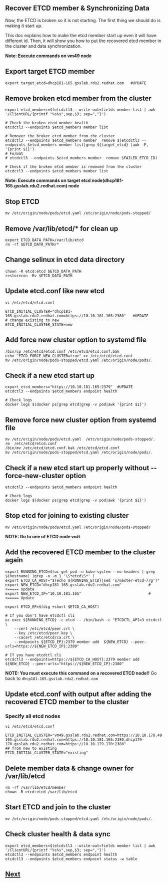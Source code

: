 Recover ETCD member & Synchronizing Data
-----------------------------------------

Now, the ETCD is broken so it is not starting. The first thing we should do is making it start up.

This doc explains how to make the etcd member start up even it will have different id. Then, it will show you how to put the recovered etcd member in the cluster and data synchronization.

**Note: Execute commands on vm49 node**

## Export target ETCD member ##
```
export target_etcd=dhcp181-165.gsslab.rdu2.redhat.com   #UPDATE
```

## Remove broken etcd member from the cluster ##
```
export etcd_members=$(etcdctl3 --write-out=fields member list | awk '/ClientURL/{printf "%s%s",sep,$3; sep=","}')

# Check the broken etcd member health
etcdctl3 --endpoints $etcd_members member list

# Remover the broker etcd member from the cluster
etcdctl3 --endpoints $etcd_members member  remove $(etcdctl3 --endpoints $etcd_members member list|grep ${target_etcd} |awk -F, '{print $1}')
# Format
# etcdctl3 --endpoints $etcd_members member  remove $FAILED_ETCD_ID)

# Check if the broken etcd member is removed from the cluster
etcdctl3 --endpoints $etcd_members member list
````

**Note: Execute commands on target etcd node(dhcp181-165.gsslab.rdu2.redhat.com) node**

## Stop ETCD 
```
mv /etc/origin/node/pods/etcd.yaml /etc/origin/node/pods-stopped/
```

## Remove /var/lib/etcd/* for clean up
```
export ETCD_DATA_PATH=/var/lib/etcd
rm -rf $ETCD_DATA_PATH/*
```

## Change selinux in etcd data directory
```
chown -R etcd:etcd $ETCD_DATA_PATH
restorecon -Rv $ETCD_DATA_PATH
```

## Update etcd.conf like new etcd

```
vi /etc/etcd/etcd.conf

ETCD_INITIAL_CLUSTER="dhcp181-165.gsslab.rdu2.redhat.com=https://10.10.181.165:2380"   #UPDATE
# change existing to new
ETCD_INITIAL_CLUSTER_STATE=new
```

## Add force new cluster option to systemd file
```
/bin/cp /etc/etcd/etcd.conf /etc/etcd/etcd.conf.bak
echo "ETCD_FORCE_NEW_CLUSTER=true" >> /etc/etcd/etcd.conf
mv /etc/origin/node/pods-stopped/etcd.yaml /etc/origin/node/pods/.
```
## Check if a new etcd start up
```
export etcd_members="https://10.10.181.165:2379"  #UPDATE
etcdctl3 --endpoints $etcd_members endpoint health

# Check logs
docker logs $(docker ps|grep etcd|grep -v pod|awk '{print $1}')
```

## Remove force new cluster option from systemd file
```
mv /etc/origin/node/pods/etcd.yaml  /etc/origin/node/pods-stopped/.
rm  /etc/etcd/etcd.conf
/bin/mv /etc/etcd/etcd.conf.bak /etc/etcd/etcd.conf
mv /etc/origin/node/pods-stopped/etcd.yaml /etc/origin/node/pods/.
```

## Check if a new etcd start up properly without --force-new-cluster option
```
etcdctl3 --endpoints $etcd_members endpoint health

# Check logs
docker logs $(docker ps|grep etcd|grep -v pod|awk '{print $1}')
```

## Stop etcd for joining to existing cluster
```
mv /etc/origin/node/pods/etcd.yaml /etc/origin/node/pods-stopped/
```

**NOTE: Go to one of ETCD node `vm49`**

## Add the recovered ETCD member to the cluster again
```
export RUNNING_ETCD=$(oc get pod -n kube-system --no-headers | grep $(hostname) |grep -o -m 1 '\S*etcd\S*' )
export ETCD_CA_HOST="$(echo ${RUNNING_ETCD}|sed 's/master-etcd-//g')" 
export NEW_ETCD="dhcp181-165.gsslab.rdu2.redhat.com"            # <===== Update
export NEW_ETCD_IP="10.10.181.165"                              # <===== Update

export ETCD_EP=$(dig +short $ETCD_CA_HOST)

# If you don't have etcdctl cli
oc exec ${RUNNING_ETCD} -c etcd -- /bin/bash -c "ETCDCTL_API=3 etcdctl \
    --cert /etc/etcd/peer.crt \
    --key /etc/etcd/peer.key \
    --cacert /etc/etcd/ca.crt \
    --endpoints ${ETCD_EP}:2379 member add  ${NEW_ETCD} --peer-urls=https://${NEW_ETCD_IP}:2380"

# If you have etcdctl cli
etcdctl3 --endpoints=https://${ETCD_CA_HOST}:2379 member add  ${NEW_ETCD} --peer-urls="https://${NEW_ETCD_IP}:2380" 
```

**NOTE: You must execute this command on a recovered ETCD node!!**
Go back to `dhcp181-165.gsslab.rdu2.redhat.com` 

## Update etcd.conf with output after adding the recovered ETCD member to the cluster
### Specify all etcd nodes
```
vi /etc/etcd/etcd.conf

ETCD_INITIAL_CLUSTER="vm49.gsslab.rdu2.redhat.com=https://10.10.178.49:2380,dhcp181-165.gsslab.rdu2.redhat.com=https://10.10.181.165:2380,dhcp179-170.gsslab.rdu2.redhat.com=https://10.10.179.170:2380"
## from new to existing
ETCD_INITIAL_CLUSTER_STATE="existing"
```

## Delete member data & change owner for /var/lib/etcd
```
rm -rf /var/lib/etcd/member
chown -R etcd:etcd /var/lib/etcd
```

## Start ETCD and join to the cluster
```
mv /etc/origin/node/pods-stopped/etcd.yaml /etc/origin/node/pods/.
```

## Check cluster health & data sync
```
export etcd_members=$(etcdctl3 --write-out=fields member list | awk '/ClientURL/{printf "%s%s",sep,$3; sep=","}')
etcdctl3 --endpoints $etcd_members endpoint health
etcdctl3 --endpoints $etcd_members endpoint status -w table
```

## [Next](../all_etcd_lost/break_etcd.md)

